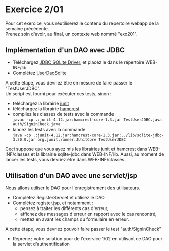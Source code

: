 # Exercice 2/01

Pour cet exercice, vous réutiliserez le contenu du répertoire webapp de la semaine précédente.  
Prenez soin d'avoir, au final, un contexte web nommé "exo201".

## Implémentation d'un DAO avec JDBC

* Téléchargez [JDBC SQLite Driver](https://oss.sonatype.org/content/repositories/releases/org/xerial/sqlite-jdbc/3.20.0/sqlite-jdbc-3.20.0.jar), et placez le dans le répertoire WEB-INF/lib
* Complétez [UserDaoSqlite](WEB-INF/classes/user/UserDaoSqlite.java)

A cette étape, vous devriez être en mesure de faire passer le "TestUserJDBC".  
Un script est fourni pour exécuter ces tests, sinon :  

* téléchargez la librairie [junit](http://central.maven.org/maven2/junit/junit/4.12/junit-4.12.jar)
* téléchargez la librairie [hamcrest](http://central.maven.org/maven2/org/hamcrest/hamcrest-core/1.3/hamcrest-core-1.3.jar)
* compilez les classes de tests avec la commande  
`javac -cp .:junit-4.12.jar:hamcrest-core-1.3.jar TestUserJDBC.java auth/SigninCheck.java`
* lancez les tests avec la commande  
`java -cp .:junit-4.12.jar:hamcrest-core-1.3.jar:../lib/sqlite-jdbc-3.20.0.jar org.junit.runner.JUnitCore TestUserJDBC`

Ceci suppose que vous ayez mis les librairies junit et hamcrest dans WEB-INF/classes et la librairie sqlite-jdbc dans WEB-INF/lib. Aussi, au moment de lancer les tests, vous devriez être dans WEB-INF/classes.


## Utilisation d'un DAO avec une servlet/jsp 

Nous allons utiliser le DAO pour l'enregistrement des utilisateurs.

* Complétez RegisterServlet et utilisez le DAO
* Complétez register.jsp, et notamment : 
  * pensez à traiter les différents cas d'erreur,
  * affichez des messages d'erreur en rapport avec le cas rencontré,
  * mettez en avant les champs du formulaire en erreur.

A cette étape, vous devriez pouvoir faire passer le test "auth/SigninCheck"

* Reprenez votre solution pour de l'exervice 1/02 en utilisant ce DAO pour la servlet d'authentification

